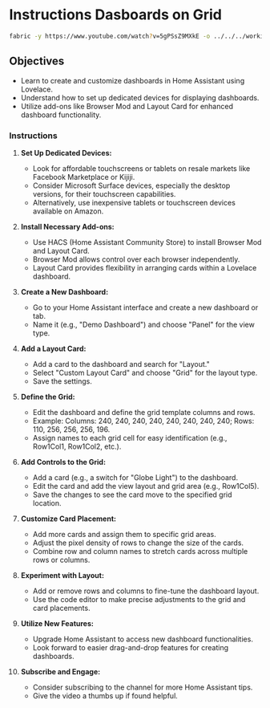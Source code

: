 # Instructions Dasboards on Grid


```bash
fabric -y https://www.youtube.com/watch?v=5gPSsZ9MXkE -o ../../../working/foamy-stuff/Fabric/dasboards-on-grid-instructions.md -p extract_instructions
```

## Objectives
- Learn to create and customize dashboards in Home Assistant using Lovelace.
- Understand how to set up dedicated devices for displaying dashboards.
- Utilize add-ons like Browser Mod and Layout Card for enhanced dashboard functionality.

### Instructions
1. **Set Up Dedicated Devices:**
   - Look for affordable touchscreens or tablets on resale markets like Facebook Marketplace or Kijiji.
   - Consider Microsoft Surface devices, especially the desktop versions, for their touchscreen capabilities.
   - Alternatively, use inexpensive tablets or touchscreen devices available on Amazon.

2. **Install Necessary Add-ons:**
   - Use HACS (Home Assistant Community Store) to install Browser Mod and Layout Card.
   - Browser Mod allows control over each browser independently.
   - Layout Card provides flexibility in arranging cards within a Lovelace dashboard.

3. **Create a New Dashboard:**
   - Go to your Home Assistant interface and create a new dashboard or tab.
   - Name it (e.g., "Demo Dashboard") and choose "Panel" for the view type.

4. **Add a Layout Card:**
   - Add a card to the dashboard and search for "Layout."
   - Select "Custom Layout Card" and choose "Grid" for the layout type.
   - Save the settings.

5. **Define the Grid:**
   - Edit the dashboard and define the grid template columns and rows.
   - Example: Columns: 240, 240, 240, 240, 240, 240, 240, 240; Rows: 110, 256, 256, 256, 196.
   - Assign names to each grid cell for easy identification (e.g., Row1Col1, Row1Col2, etc.).

6. **Add Controls to the Grid:**
   - Add a card (e.g., a switch for "Globe Light") to the dashboard.
   - Edit the card and add the view layout and grid area (e.g., Row1Col5).
   - Save the changes to see the card move to the specified grid location.

7. **Customize Card Placement:**
   - Add more cards and assign them to specific grid areas.
   - Adjust the pixel density of rows to change the size of the cards.
   - Combine row and column names to stretch cards across multiple rows or columns.

8. **Experiment with Layout:**
   - Add or remove rows and columns to fine-tune the dashboard layout.
   - Use the code editor to make precise adjustments to the grid and card placements.

9. **Utilize New Features:**
   - Upgrade Home Assistant to access new dashboard functionalities.
   - Look forward to easier drag-and-drop features for creating dashboards.

10. **Subscribe and Engage:**
    - Consider subscribing to the channel for more Home Assistant tips.
    - Give the video a thumbs up if found helpful.